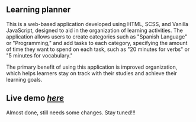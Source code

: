 ## Learning planner 

This is a web-based application developed using HTML, SCSS, and Vanilla JavaScript, designed to aid in the organization of learning activities. The application allows users to create categories such as "Spanish Language" or "Programming," and add tasks to each category, specifying the amount of time they want to spend on each task, such as "20 minutes for verbs" or "5 minutes for vocabulary."

The primary benefit of using this application is improved organization, which helps learners stay on track with their studies and achieve their learning goals.

## Live demo [_here_](https://learning-helper.netlify.app/)

Almost done, still needs some changes. Stay tuned!!!






